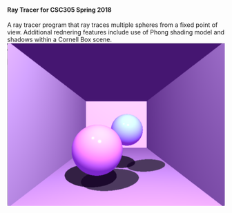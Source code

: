 #### Ray Tracer for CSC305 Spring 2018

A ray tracer program that ray traces multiple spheres from a fixed point of view. Additional rednering features include use of Phong shading model and shadows within a Cornell Box scene. ![](/RayTracer/RayTracerOutput.png)

